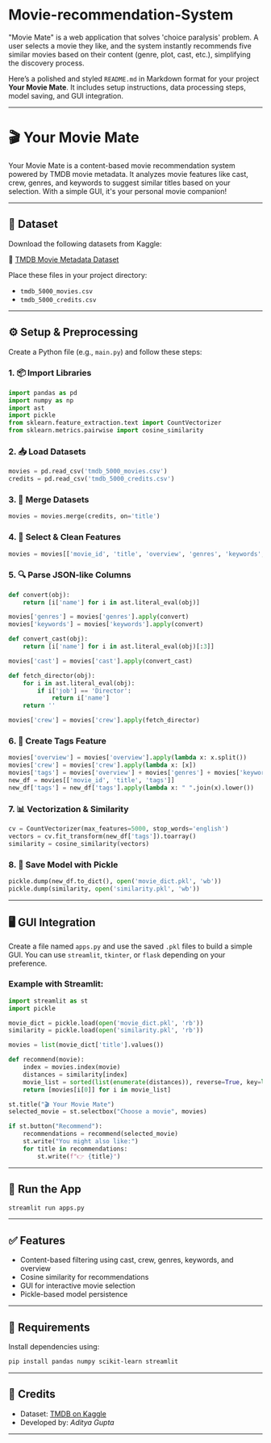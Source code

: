 # Movie-recommendation-System
"Movie Mate" is a web application that solves 'choice paralysis' problem. A user selects a movie they like, and the system instantly recommends five similar movies based on their content (genre, plot, cast, etc.), simplifying the discovery process.


Here’s a polished and styled `README.md` in Markdown format for your project **Your Movie Mate**. It includes setup instructions, data processing steps, model saving, and GUI integration.

---

# 🎬 Your Movie Mate

Your Movie Mate is a content-based movie recommendation system powered by TMDB movie metadata. It analyzes movie features like cast, crew, genres, and keywords to suggest similar titles based on your selection. With a simple GUI, it's your personal movie companion!

---

## 📁 Dataset

Download the following datasets from Kaggle:

🔗 [TMDB Movie Metadata Dataset](https://www.kaggle.com/datasets/tmdb/tmdb-movie-metadata/data)

Place these files in your project directory:

- `tmdb_5000_movies.csv`
- `tmdb_5000_credits.csv`

---

## ⚙️ Setup & Preprocessing

Create a Python file (e.g., `main.py`) and follow these steps:

### 1. 📦 Import Libraries

```python
import pandas as pd
import numpy as np
import ast
import pickle
from sklearn.feature_extraction.text import CountVectorizer
from sklearn.metrics.pairwise import cosine_similarity
```

### 2. 📥 Load Datasets

```python
movies = pd.read_csv('tmdb_5000_movies.csv')
credits = pd.read_csv('tmdb_5000_credits.csv')
```

### 3. 🔗 Merge Datasets

```python
movies = movies.merge(credits, on='title')
```

### 4. 🧹 Select & Clean Features

```python
movies = movies[['movie_id', 'title', 'overview', 'genres', 'keywords', 'cast', 'crew']]
```

### 5. 🔍 Parse JSON-like Columns

```python
def convert(obj):
    return [i['name'] for i in ast.literal_eval(obj)]

movies['genres'] = movies['genres'].apply(convert)
movies['keywords'] = movies['keywords'].apply(convert)

def convert_cast(obj):
    return [i['name'] for i in ast.literal_eval(obj)[:3]]

movies['cast'] = movies['cast'].apply(convert_cast)

def fetch_director(obj):
    for i in ast.literal_eval(obj):
        if i['job'] == 'Director':
            return i['name']
    return ''

movies['crew'] = movies['crew'].apply(fetch_director)
```

### 6. 🧠 Create Tags Feature

```python
movies['overview'] = movies['overview'].apply(lambda x: x.split())
movies['crew'] = movies['crew'].apply(lambda x: [x])
movies['tags'] = movies['overview'] + movies['genres'] + movies['keywords'] + movies['cast'] + movies['crew']
new_df = movies[['movie_id', 'title', 'tags']]
new_df['tags'] = new_df['tags'].apply(lambda x: " ".join(x).lower())
```

### 7. 📊 Vectorization & Similarity

```python
cv = CountVectorizer(max_features=5000, stop_words='english')
vectors = cv.fit_transform(new_df['tags']).toarray()
similarity = cosine_similarity(vectors)
```

### 8. 💾 Save Model with Pickle

```python
pickle.dump(new_df.to_dict(), open('movie_dict.pkl', 'wb'))
pickle.dump(similarity, open('similarity.pkl', 'wb'))
```

---

## 🖥️ GUI Integration

Create a file named `apps.py` and use the saved `.pkl` files to build a simple GUI. You can use `streamlit`, `tkinter`, or `flask` depending on your preference.

### Example with Streamlit:

```python
import streamlit as st
import pickle

movie_dict = pickle.load(open('movie_dict.pkl', 'rb'))
similarity = pickle.load(open('similarity.pkl', 'rb'))

movies = list(movie_dict['title'].values())

def recommend(movie):
    index = movies.index(movie)
    distances = similarity[index]
    movie_list = sorted(list(enumerate(distances)), reverse=True, key=lambda x: x[1])[1:6]
    return [movies[i[0]] for i in movie_list]

st.title("🎬 Your Movie Mate")
selected_movie = st.selectbox("Choose a movie", movies)

if st.button("Recommend"):
    recommendations = recommend(selected_movie)
    st.write("You might also like:")
    for title in recommendations:
        st.write(f"👉 {title}")
```

---

## 🚀 Run the App

```bash
streamlit run apps.py
```

---

## ✅ Features

- Content-based filtering using cast, crew, genres, keywords, and overview
- Cosine similarity for recommendations
- GUI for interactive movie selection
- Pickle-based model persistence

---

## 📌 Requirements

Install dependencies using:

```bash
pip install pandas numpy scikit-learn streamlit
```

---

## 🧠 Credits

- Dataset: [TMDB on Kaggle](https://www.kaggle.com/datasets/tmdb/tmdb-movie-metadata)
- Developed by: *Aditya Gupta*

---
